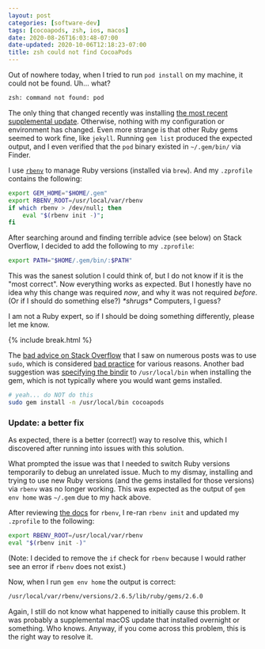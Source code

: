 ```yaml
---
layout: post
categories: [software-dev]
tags: [cocoapods, zsh, ios, macos]
date: 2020-08-26T16:03:48-07:00
date-updated: 2020-10-06T12:18:23-07:00
title: zsh could not find CocoaPods
---
```


Out of nowhere today, when I tried to run `pod install` on my machine, it could not be found. Uh... what?

<!--excerpt-->

```bash
zsh: command not found: pod
```

The only thing that changed recently was installing [the most recent supplemental update](https://www.macrumors.com/2020/08/12/apple-releases-macos-10-16-5-supplemental-update/). Otherwise, nothing with my configuration or environment has changed. Even more strange is that other Ruby gems seemed to work fine, like `jekyll`. Running `gem list` produced the expected output, and I even verified that the `pod` binary existed in `~/.gem/bin/` via Finder.

I use [`rbenv`](https://github.com/rbenv/rbenv) to manage Ruby versions (installed via `brew`). And my `.zprofile` contains the following:

```bash
export GEM_HOME="$HOME/.gem"
export RBENV_ROOT=/usr/local/var/rbenv
if which rbenv > /dev/null; then
    eval "$(rbenv init -)";
fi
```

After searching around and finding terrible advice (see below) on Stack Overflow, I decided to add the following to my `.zprofile`:

```bash
export PATH="$HOME/.gem/bin/:$PATH"
```

This was the sanest solution I could think of, but I do not know if it is the "most correct". Now everything works as expected. But I honestly have no idea why this change was required *now*, and why it was not required *before*. (Or if I should do something else?) *\*shrugs\** Computers, I guess?

I am not a Ruby expert, so if I should be doing something differently, please let me know.

{% include break.html %}

The [bad advice on Stack Overflow](https://stackoverflow.com/questions/2119064/sudo-gem-install-or-gem-install-and-gem-locations) that I saw on numerous posts was to use `sudo`, which is considered [bad practice](https://github.com/calabash/calabash-ios/wiki/Best-Practice%3A--Never-install-gems-with-sudo) for various reasons. Another bad suggestion was [specifying the bindir](https://guides.rubygems.org/command-reference/#gem-install) to `/usr/local/bin` when installing the gem, which is not typically where you would want gems installed.

```bash
# yeah... do NOT do this
sudo gem install -n /usr/local/bin cocoapods
```

### Update: a better fix

As expected, there is a better (correct!) way to resolve this, which I discovered after running into issues with this solution.

What prompted the issue was that I needed to switch Ruby versions temporarily to debug an unrelated issue. Much to my dismay, installing and trying to use new Ruby versions (and the gems installed for those versions) via `rbenv` was no longer working. This was expected as the output of `gem env home` was `~/.gem` due to my hack above.

After reviewing [the docs](https://github.com/rbenv/rbenv) for `rbenv`, I re-ran `rbenv init` and updated my `.zprofile` to the following:

```bash
export RBENV_ROOT=/usr/local/var/rbenv
eval "$(rbenv init -)"
```

(Note: I decided to remove the `if` check for `rbenv` because I would rather see an error if `rbenv` does not exist.)

Now, when I run `gem env home` the output is correct:

```bash
/usr/local/var/rbenv/versions/2.6.5/lib/ruby/gems/2.6.0
```

Again, I still do not know what happened to initially cause this problem. It was probably a supplemental macOS update that installed overnight or something. Who knows. Anyway, if you come across this problem, this is the right way to resolve it.
